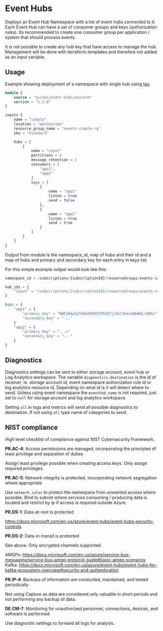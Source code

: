 # Event Hubs

Deploys an Event Hub Namespace with a list of event hubs connected to it. Each Event Hub can have a set of consumer groups and keys (authorization rules). Its recommended to create one consumer group per application / system that should process events.

It is not possible to create any hub key that have access to manage the hub. Management will be done with terraform templates and therefore not added as an input variable.

## Usage

Example showing deployment of a namespace with single hub using [tau](https://github.com/avinor/tau)

```terraform
module {
    source = "avinor/event-hubs/azurerm"
    version = "1.1.0"
}

inputs {
    name = "simple"
    location = "westeurope"
    resource_group_name = "events-simple-rg"
    sku = "Standard"

    hubs = [
        {
            name = "input"
            partitions = 8
            message_retention = 1
            consumers = [
                "app1",
                "app2"
            ]
            keys = [
                {
                    name = "app1"
                    listen = true
                    send = false
                },
                {
                    name = "app2"
                    listen = true
                    send = true
                }
            ]
        }
    ]
}
```

Output from module is the namespace_id, map of hubs and their id and a map of hubs and primary and secondary key for each entry in keys list.

For this simple example output would look like this:

```terraform
namespace_id = /subscriptions/{subscriptionId}/resourceGroups/events-simple-rg/providers/Microsoft.EventHub/namespaces/simple-ns

hub_ids = {
    "input" = "/subscriptions/{subscriptionId}/resourceGroups/events-simple-rg/providers/Microsoft.EventHub/namespaces/simple-ns/eventhubs/input"
}

keys = {
    "app1" = {
        "primary_key" = "DWEIB4wIpTd8obDP05CPGS8TjtQxCZmesONwW6LrOB4="
        "secondary_key" = "..."
    }
    "app2" = {
        "primary_key" = "...="
        "secondary_key" = "..."
    }
}
```

## Diagnostics

Diagnostics settings can be sent to either storage account, event hub or Log Analytics workspace. The variable `diagnostics.destination` is the id of receiver, ie. storage account id, event namespace authorization rule id or log analytics resource id. Depending on what id is it will detect where to send. Unless using event namespace the `eventhub_name` is not required, just set to `null` for storage account and log analytics workspace.

Setting `all` in logs and metrics will send all possible diagnostics to destination. If not using `all` type name of categories to send.

## NIST compliance

High level checklist of compliance against NIST Cybersecurity Framework.

**PR.AC-4**: Access permissions are managed, incorporating the principles of least privilege and separation of duties

Assign least privilege possible when creating access keys. Only assign required privileges.

**PR.AC-5**: Network integrity is protected, incorporating network segregation where appropriate

Use `network_rules` to protect the namespace from unwanted access where possible. Bind to subnet where services consuming / producing data is located and restrict by ip if access is required outside Azure.

**PR.DS-1**: Data-at-rest is protected

<https://docs.microsoft.com/en-us/azure/event-hubs/event-hubs-security-controls>

**PR.DS-2**: Data-in-transit is protected

See above. Only encrypted channels supported.

AMQPs: <https://docs.microsoft.com/en-us/azure/service-bus-messaging/service-bus-amqp-protocol-guide#basic-amqp-scenarios>  
Kafka: <https://docs.microsoft.com/en-us/azure/event-hubs/event-hubs-for-kafka-ecosystem-overview#security-and-authentication>

**PR.IP-4**: Backups of information are conducted, maintained, and tested periodically

Not using Capture as data are considered only valuable in short periods and not performing any backup of data.

**DE.CM-7**: Monitoring for unauthorized personnel, connections, devices, and software is performed

Use diagnostic settings to forward all logs for analysis.
